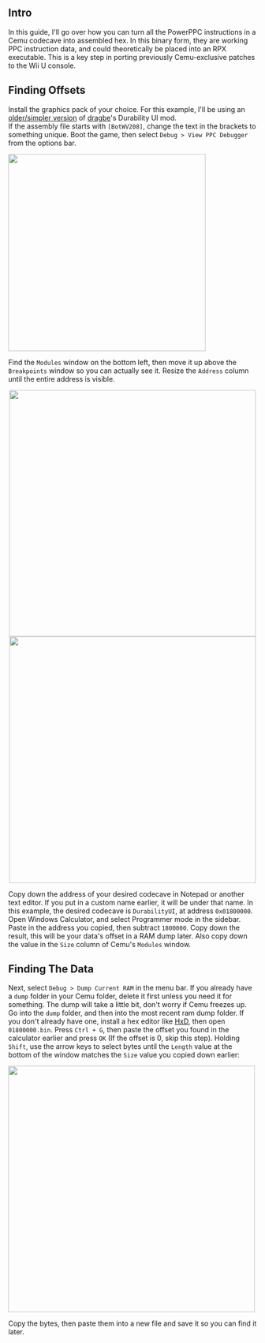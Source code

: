 ## Intro
In this guide, I'll go over how you can turn all the PowerPPC instructions in a Cemu codecave into assembled hex. In this binary form, they are working PPC
instruction data, and could theoretically be placed into an RPX executable.
This is a key step in porting previously Cemu-exclusive patches to the Wii U console.

## Finding Offsets
Install the graphics pack of your choice. For this example, I'll be using an [older/simpler version](https://gamebanana.com/dl/590357) of
[dragbe](https://gamebanana.com/members/1695242)'s Durability UI mod.    
If the assembly file starts with `[BotWV208]`, change the text in the brackets to something unique. Boot the game, then select `Debug > View PPC Debugger`
from the options bar.      

<img src="https://user-images.githubusercontent.com/73564623/177022961-a871138e-988e-442d-98cd-07fc54b19586.png" width="400"/>

Find the `Modules` window on the bottom left, then move it up above the `Breakpoints` window so you can actually see it. Resize the `Address` column until
the entire address is visible.    
<p align="center">
  <img src="https://user-images.githubusercontent.com/73564623/177023078-ea2dff9b-648e-4f38-81f9-f9003934438c.png" width="500">
  <img src="https://user-images.githubusercontent.com/73564623/177023077-f1c9955a-66ec-4d30-aee3-7ef49f547156.png" width="500">
</p>

Copy down the address of your desired codecave in Notepad or another text editor. If you put in a custom name earlier, it will be under that name.
In this example, the desired codecave is `DurabilityUI`, at address `0x01800000`. Open Windows Calculator, and select Programmer mode in the sidebar.
Paste in the address you copied, then subtract `1800000`. Copy down the result, this will be your data's offset in a RAM dump later. Also copy down the
value in the `Size` column of Cemu's `Modules` window.

## Finding The Data
Next, select `Debug > Dump Current RAM` in the menu bar. If you already have a `dump` folder in your Cemu folder, delete it first unless you need it for
something. The dump will take a little bit, don't worry if Cemu freezes up. Go into the `dump` folder, and then into the most recent ram dump folder.
If you don't already have one, install a hex editor like [HxD](https://mh-nexus.de/downloads/HxDSetup.zip), then open `01800000.bin`. Press `Ctrl + G`,
then paste the offset you found in the calculator earlier and press `OK` (If the offset is 0, skip this step). Holding `Shift`, use the arrow keys to select
bytes until the `Length` value at the bottom of the window matches the `Size` value you copied down earlier:     

<img src="https://user-images.githubusercontent.com/73564623/177023591-6dba0343-dda7-41de-af68-1182ca363201.png" width="500"/>

Copy the bytes, then paste them into a new file and save it so you can find it later.
